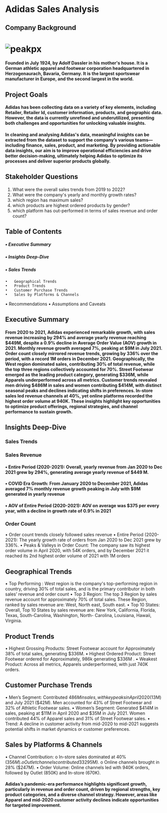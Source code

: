 # Adidas Sales Analysis
##   Company Background
# ![peakpx](https://github.com/user-attachments/assets/b3816d37-82c0-45c1-9fd1-2987a5c32cab)

####  Founded in July 1924, by Adolf Dassler in his mother's house. It is a German athletic apparel and footwear corporation headquartered in Herzogenaurach, Bavaria, Germany. It is the largest sportswear manufacturer in Europe, and the second largest in the world.
## Project Goals
#### Adidas has been collecting data on a variety of key elements, including Retailer, Retailer Id, customer information, products, and geographic data. However, the data is currently unrefined and underutilized, presenting both challenges and opportunities for unlocking valuable insights.
#### In cleaning and analysing Adidas's data, meaningful insights can be extracted from the dataset to support the company’s various teams—including finance, sales, product, and marketing. By providing actionable data insights, our aim is to improve operational efficiencies and drive better decision-making, ultimately helping Adidas to optimize its processes and deliver superior products globally.

## Stakeholder Questions
#### 
1. What were the overall sales trends from 2019 to 2022?
2. What were the company's yearly and monthly growth rates?
3. which region has maximum sales?
4. which products are highest ordered products by gender?
5. which platform has out-performed in terms of sales revenue and order count?

## Table of Contents
##### •	Executive Summary
##### •	Insights Deep-Dive
   ##### •	Sales Trends
    •	Geographical Trends
    •	Product Trends
    •	Customer Purchase Trends
    •	Sales by Platforms & Channels
•	Recommendations
•	Assumptions and Caveats

## Executive Summary
#### From 2020 to 2021, Adidas experienced remarkable growth, with sales revenue increasing by 294% and average yearly revenue reaching $449M, despite a 0.9% decline in Average Order Value (AOV) growth in 2021. Monthly revenue growth averaged 7%, peaking at $9M in July 2021. Order count closely mirrored revenue trends, growing by 336% over the period, with a record 1M orders in December 2021. Geographically, the West region dominated sales, contributing 30% of total revenue, while the top three regions collectively accounted for 70%. Street Footwear emerged as the leading product category, generating $336M, while Apparels underperformed across all metrics. Customer trends revealed men driving $486M in sales and women contributing $414M, with distinct seasonal peaks and declines indicating shifts in preferences. In-store sales led revenue channels at 40%, yet online platforms recorded the highest order volume at 940K. These insights highlight key opportunities to optimize product offerings, regional strategies, and channel performance to sustain growth.

## Insights Deep-Dive
### Sales Trends
### Sales Revenue
  #### •	Entire Period (2020-2021): Overall, yearly revenue from Jan 2020 to Dec 2021 grew by 294%,  generating average yearly revenue of $449 M.
  #### •	COVID Era Growth: From January 2020 to December 2021, Adidas averaged 7% monthly revenue growth peaking in July with $9M generated in yearly revenue
  #### •	AOV of Entire Period (2020-2021): AOV on average was $375 per every year, with a  decline in growth rate of  0.9% in 2021

### Order Count
•	Order count trends closely followed sales revenue
•	Entire Period (2020-2021): The  yearly growth rate of orders from Jan 2020 to Dec 2021 grew by 336%.
•	Peaks & Valleys in Order Count: The company saw its highest order volume in April 2020, with 54K orders, and by December 2021 it reached its 2nd highest order volume of 2021 with 1M orders

## Geographical Trends
•	Top Performing : West region is the company's top-performing region in country, driving 30% of total sales, and is the primary contributor in both sales’ revenue and order count
•	Top 3 Region: The top 3 Region by sales revenue account for approximately 70% of total sales. These Region, ranked by sales revenue are: West, North east, South east.
•	Top 10 States: Overall, Top 10 States by sales revenue are: New York, California, Florida, Texas, South-Carolina, Washington, North- Carolina, Louisiana, Hawaii, Virginia.

## Product Trends
•	Highest Grossing Products: Street Footwear account for Approximately 38% of total sales, generating $336M.
•	Highest Ordered Product: Street Footwear ordered for Approximately, 986k generating $336M .
•	Weakest Product: Across all metrics, Apparels underperformed, with just 740K orders.

## Customer Purchase Trends
•	Men’s Segment: Contributed $486M in sales, with key peaks in April 2020 ($13M) and July 2021 ($42M). Men accounted for 43% of Street Footwear and 32% of Athletic Footwear sales.
•	Women’s Segment: Generated $414M in sales, peaking at $11M in April 2020 and $35M in July 2021. Women contributed 44% of Apparel sales and 31% of Street Footwear sales.
•	Trend: A decline in customer activity from mid-2020 to mid-2021 suggests potential shifts in market dynamics or customer preferences.

## Sales by Platforms & Channels
•	Channel Contribution:
o	In-store sales dominated at 40% ($356M).
o	Outlet channels contributed 33% ($295M).
o	Online channels brought in 28% ($247M).
•	Order Volume: Online channels led with 940K orders, followed by Outlet (850K) and In-store (670K).

#### Adidas’s pandemic-era performance highlights significant growth, particularly in revenue and order count, driven by regional strengths, key product categories, and a diverse channel strategy. However, areas like Apparel and mid-2020 customer activity declines indicate opportunities for targeted improvement.





